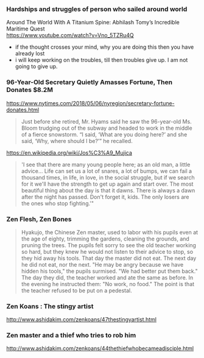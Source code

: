 ### Hardships and struggles of person who sailed around world
Around The World With A Titanium Spine: Abhilash Tomy’s Incredible Maritime Quest    
https://www.youtube.com/watch?v=Vno_5TZRu4Q   
- if the thought crosses your mind, why you are doing this then you have already lost
- i will keep working on the troubles, till then troubles give up. I am not going to give up. 


### 96-Year-Old Secretary Quietly Amasses Fortune, Then Donates $8.2M
https://www.nytimes.com/2018/05/06/nyregion/secretary-fortune-donates.html
> Just before she retired, Mr. Hyams said he saw the 96-year-old Ms. Bloom trudging out of the subway and headed to work in the middle of a fierce snowstorm. “I said, ‘What are you doing here?’ and she said, ‘Why, where should I be?’” he recalled.


 https://en.wikipedia.org/wiki/Jos%C3%A9_Mujica
 > 'I see that there are many young people here; as an old man, a little advice... Life can set us a lot of snares, a lot of bumps, we can fail a thousand times, in life, in love, in the social struggle, but if we search for it we'll have the strength to get up again and start over. The most beautiful thing about the day is that it dawns. There is always a dawn after the night has passed. Don't forget it, kids. The only losers are the ones who stop fighting.'"
 
 ### Zen Flesh, Zen Bones
 > Hyakujo, the Chinese Zen master, used to labor with his pupils even at the age of eighty, trimming the gardens, cleaning the grounds, and pruning the trees. The pupils felt sorry to see the old teacher working so hard, but they knew he would not listen to their advice to stop, so they hid away his tools. That day the master did not eat. The next day he did not eat, nor the next. "He may be angry because we have hidden his tools," the pupils surmised. "We had better put them back." The day they did, the teacher worked and ate the same as before. In the evening he instructed them: "No work, no food."
The point is that the teacher refused to be put on a pedestal.

### Zen Koans : The stingy artist
http://www.ashidakim.com/zenkoans/47thestingyartist.html

### Zen master and a thief who tries to rob him
http://www.ashidakim.com/zenkoans/44thethiefwhobecameadisciple.html


